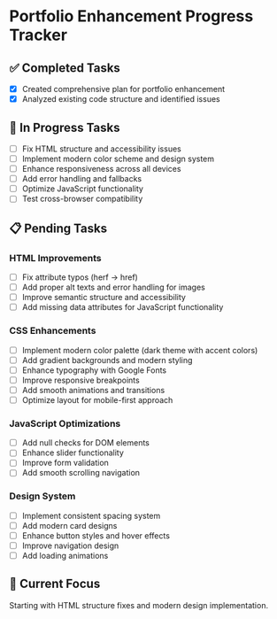 # Portfolio Enhancement Progress Tracker

## ✅ Completed Tasks
- [x] Created comprehensive plan for portfolio enhancement
- [x] Analyzed existing code structure and identified issues

## 🔄 In Progress Tasks
- [ ] Fix HTML structure and accessibility issues
- [ ] Implement modern color scheme and design system
- [ ] Enhance responsiveness across all devices
- [ ] Add error handling and fallbacks
- [ ] Optimize JavaScript functionality
- [ ] Test cross-browser compatibility

## 📋 Pending Tasks

### HTML Improvements
- [ ] Fix attribute typos (herf -> href)
- [ ] Add proper alt texts and error handling for images
- [ ] Improve semantic structure and accessibility
- [ ] Add missing data attributes for JavaScript functionality

### CSS Enhancements
- [ ] Implement modern color palette (dark theme with accent colors)
- [ ] Add gradient backgrounds and modern styling
- [ ] Enhance typography with Google Fonts
- [ ] Improve responsive breakpoints
- [ ] Add smooth animations and transitions
- [ ] Optimize layout for mobile-first approach

### JavaScript Optimizations
- [ ] Add null checks for DOM elements
- [ ] Enhance slider functionality
- [ ] Improve form validation
- [ ] Add smooth scrolling navigation

### Design System
- [ ] Implement consistent spacing system
- [ ] Add modern card designs
- [ ] Enhance button styles and hover effects
- [ ] Improve navigation design
- [ ] Add loading animations

## 🎯 Current Focus
Starting with HTML structure fixes and modern design implementation.
